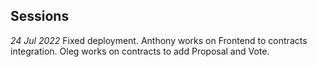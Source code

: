 ## Sessions
_24 Jul 2022_
Fixed deployment.
Anthony works on Frontend to contracts integration.
Oleg works on contracts to add Proposal and Vote.
